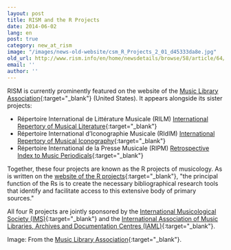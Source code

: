 ```yaml
---
layout: post
title: RISM and the R Projects
date: 2014-06-02
lang: en
post: true
category: new_at_rism
image: "/images/news-old-website/csm_R_Projects_2_01_d45333da8e.jpg"
old_url: http://www.rism.info/en/home/newsdetails/browse/58/article/64/rism-and-the-r-projects.html
email: ''
author: ''
---
```


RISM is currently prominently featured on the website of the [Music Library Association](https://www.musiclibraryassoc.org/){:target="_blank"} (United States). It appears alongside its sister projects:

- Répertoire International de Littérature Musicale (RILM)
[International Repertory of Musical Literature](http://www.rilm.org/){:target="_blank"}
- Répertoire International d’Iconographie Musicale (RIdIM)
[International Repertory of Musical Iconography](http://db.ridim.org/){:target="_blank"}
- Répertoire International de la Presse Musicale (RIPM)
[Retrospective Index to Music Periodicals](http://ripm.org/index.php){:target="_blank"}

Together, these four projects are known as the R projects of musicology. As is written on the [website of the R projects](http://www.r-musicprojects.org/index.html){:target="_blank"}, "the principal function of the Rs is to create the necessary bibliographical research tools that identify and facilitate access to this extensive body of primary sources."

All four R projects are jointly sponsored by the [International Musicological Society (IMS)](http://ims-international.ch/){:target="_blank"} and the [International Association of Music Libraries, Archives and Documentation Centres (IAML)](http://www.iaml.info/){:target="_blank"}.


Image: From the [Music Library Association](https://www.musiclibraryassoc.org//){:target="_blank"}.
